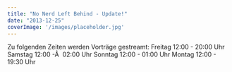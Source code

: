 ```yaml
---
title: "No Nerd Left Behind - Update!"
date: "2013-12-25"
coverImage: '/images/placeholder.jpg'
---
```


Zu folgenden Zeiten werden Vorträge gestreamt: Freitag 12:00 - 20:00 Uhr Samstag 12:00 -Â  02:00 Uhr Sonntag 12:00 - 01:00 Uhr Montag 12:00 - 19:30 Uhr
